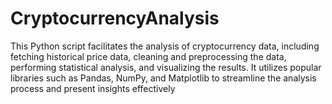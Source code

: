 # CryptocurrencyAnalysis
This Python script facilitates the analysis of cryptocurrency data, including fetching historical price data, cleaning and preprocessing the data, performing statistical analysis, and visualizing the results. It utilizes popular libraries such as Pandas, NumPy, and Matplotlib to streamline the analysis process and present insights effectively

